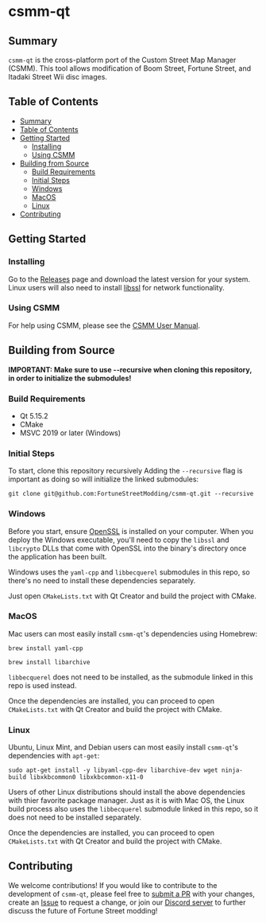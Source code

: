 # csmm-qt
## Summary
`csmm-qt` is the cross-platform port of the Custom Street Map Manager (CSMM). This tool allows modification of Boom Street, Fortune Street, and Itadaki Street Wii disc images. 
## Table of Contents
* [Summary](#summary)
* [Table of Contents](#table-of-contents)
* [Getting Started](#getting-started)
    * [Installing](#installing)
    * [Using CSMM](#using-csmm)
* [Building from Source](#building-from-source)
    * [Build Requirements](#build-requirements)
    * [Initial Steps](#initial-steps)
    * [Windows](#windows)
    * [MacOS](#macos)
    * [Linux](#linux)
* [Contributing](#contributing)
## Getting Started
### Installing
Go to the [Releases](https://github.com/FortuneStreetModding/csmm-qt/releases) page and download the latest version for your system. Linux users will also need to install [libssl](https://packages.ubuntu.com/focal-updates/libssl1.1) for network functionality. 

### Using CSMM
For help using CSMM, please see the [CSMM User Manual](https://github.com/FortuneStreetModding/fortunestreetmodding.github.io/wiki/CSMM-User-Manual).

## Building from Source

**IMPORTANT: Make sure to use --recursive when cloning this repository, in order to initialize the submodules!**

### Build Requirements

- Qt 5.15.2
- CMake
- MSVC 2019 or later (Windows)

### Initial Steps
To start, clone this repository recursively Adding the `--recursive` flag is important as doing so will initialize the linked submodules:

`git clone git@github.com:FortuneStreetModding/csmm-qt.git --recursive`

### Windows
Before you start, ensure [OpenSSL](https://www.openssl.org/) is installed on your computer. When you deploy the Windows executable, you'll need to copy the `libssl` and `libcrypto` DLLs that come with OpenSSL into the binary's directory once the application has been built.

Windows uses the `yaml-cpp` and `libbecquerel` submodules in this repo, so there's no need to install these dependencies separately.

Just open `CMakeLists.txt` with Qt Creator and build the project with CMake.

### MacOS
Mac users can most easily install `csmm-qt`'s dependencies using Homebrew:

`brew install yaml-cpp` 

`brew install libarchive`

`libbecquerel` does not need to be installed, as the submodule linked in this repo is used instead.

Once the dependencies are installed, you can proceed to open `CMakeLists.txt` with Qt Creator and build the project with CMake.

### Linux
Ubuntu, Linux Mint, and Debian users can most easily install `csmm-qt`'s dependencies with `apt-get`:

`sudo apt-get install -y libyaml-cpp-dev libarchive-dev wget ninja-build libxkbcommon0 libxkbcommon-x11-0`

Users of other Linux distributions should install the above dependencies with thier favorite package manager. Just as it is with Mac OS, the Linux build process also uses the `libbecquerel` submodule linked in this repo, so it does not need to be installed separately.

Once the dependencies are installed, you can proceed to open `CMakeLists.txt` with Qt Creator and build the project with CMake.

## Contributing
We welcome contributions! If you would like to contribute to the development of `csmm-qt`, please feel free to [submit a PR](https://github.com/FortuneStreetModding/csmm-qt/pulls) with your changes, create an [Issue](https://github.com/FortuneStreetModding/csmm-qt/issues) to request a change, or join our [Discord server](https://discord.gg/DE9Hn7T) to further discuss the future of Fortune Street modding!